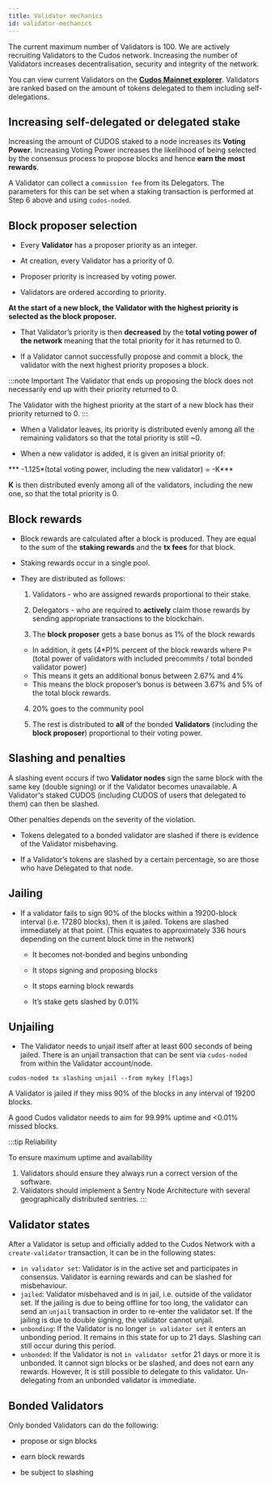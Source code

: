 ```yaml
---
title: Validator mechanics
id: validator-mechanics
---
```


The current maximum number of Validators is 100. We are actively recruiting Validators to the Cudos network. Increasing the number of Validators increases decentralisation, security and integrity of the network.  

You can view current Validators on the [**Cudos Mainnet explorer**](https://explorer.cudos.org/).
Validators are ranked based on the amount of tokens delegated to them including self-delegations.

## Increasing self-delegated or delegated stake

Increasing the amount of CUDOS staked to a node increases its **Voting Power**. Increasing Voting Power increases the likelihood of being selected by the consensus process to propose blocks and hence **earn the most rewards**.

A Validator can collect a `commission fee` from its Delegators. The parameters for this can be set when a staking transaction is performed at Step 6 above and using `cudos-noded`.

## Block proposer selection

* Every **Validator** has a proposer priority as an integer.

* At creation, every Validator has a priority of 0.

* Proposer priority is increased by voting power.

* Validators are ordered according to priority.

**At the start of a new block, the Validator with the highest priority is selected as the block proposer.**

* That Validator’s priority is then **decreased** by the **total voting power of the network** meaning that the total priority for it has returned to 0. 

* If a Validator cannot successfully propose and commit a block, the validator with the next highest priority proposes a block.

:::note Important
The Validator that ends up proposing the block does not necessarily end up with their priority returned to 0. 

The Validator with the highest priority at the start of a new block has their priority returned to 0.
:::  

* When a Validator leaves, its priority is distributed evenly among all the remaining validators so that the total priority is still ~0.

* When a new validator is added, it is given an initial priority of:

*** -1.125*(total voting power, including the new validator) = -K***

**K** is then distributed evenly among all of the validators, including the new one, so that the total priority is 0.


## Block rewards

* Block rewards are calculated after a block is produced. They are equal to the sum of the **staking rewards** and the **tx fees** for that block.

* Staking rewards occur in a single pool. 

* They are distributed as follows:  

    1. Validators - who are assigned rewards proportional to their stake.
    
    2. Delegators - who are required to **actively** claim those rewards by sending appropriate transactions to the blockchain.

    3. The **block proposer** gets a base bonus as 1% of the block rewards
    * In addition, it gets (4*P)% percent of the block rewards where P=(total power of validators with included precommits / total bonded validator power)
    * This means it gets an additional bonus between 2.67% and 4%
    * This means the block proposer’s bonus is between 3.67% and 5% of the total block rewards.

    4. 20% goes to the community pool

    5. The rest is distributed to **all** of the bonded **Validators** (including the **block proposer**) proportional to their voting power.

## Slashing and penalties

A slashing event occurs if two **Validator nodes** sign the same block with the same key (double signing) or if the Validator becomes unavailable. A Validator's staked CUDOS (including CUDOS of users that delegated to them) can then be slashed. 

Other penalties depends on the severity of the violation.

* Tokens delegated to a bonded validator are slashed if there is evidence of the Validator misbehaving.

* If a Validator’s tokens are slashed by a certain percentage, so are those who have Delegated to that node. 

## Jailing

* If a validator fails to sign 90% of the blocks within a 19200-block interval (i.e. 17280 blocks), then it is jailed. Tokens are slashed immediately at that point. (This equates to approximately 336 hours depending on the current block time in the network)

    * It becomes not-bonded and begins unbonding

    * It stops signing and proposing blocks

    * It stops earning block rewards

    * It’s stake gets slashed by 0.01%

## Unjailing

* The Validator needs to unjail itself after at least 600 seconds of being jailed. There is an unjail transaction that can be sent via `cudos-noded` from within the Validator account/node. 

```shell
cudos-noded tx slashing unjail --from mykey [flags]
```

A Validator is jailed if they miss 90% of the blocks in any interval of 19200 blocks. 

A good Cudos validator needs to aim for 99.99% uptime and <0.01% missed blocks.
 
:::tip Reliability

To ensure maximum uptime and availability
1. Validators should ensure they always run a correct version of the software.
2. Validators should implement a Sentry Node Architecture with several geographically distributed sentries.
:::

## Validator states

After a Validator is setup and officially added to the Cudos Network with a `create-validator` transaction, it can be in the following states:

- `in validator set`: Validator is in the active set and participates in consensus. Validator is earning rewards and can be slashed for misbehaviour.
- `jailed`: Validator misbehaved and is in jail, i.e. outside of the validator set. If the jailing is due to being offline for too long, the validator can send an `unjail` transaction in order to re-enter the validator set. If the jailing is due to double signing, the validator cannot unjail.
- `unbonding`: If the Validator is no longer `in validator set` it enters an unbonding period. It remains in this state for up to 21 days. Slashing can still occur during this period. 
- `unbonded`: If the Validator is not `in validator set`for 21 days or more it is unbonded. It cannot sign blocks or be slashed, and does not earn any rewards. However, It is still possible to delegate to this validator. Un-delegating from an unbonded validator is immediate.

## Bonded Validators 

Only bonded Validators can do the following: 

* propose or sign blocks

* earn block rewards 

* be subject to slashing



